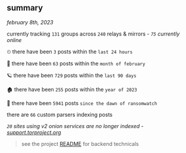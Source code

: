 
## summary
_february 8th, 2023_

currently tracking `131` groups across `240` relays & mirrors - _`75` currently online_

⏲ there have been `3` posts within the `last 24 hours`

🦈 there have been `63` posts within the `month of february`

🪐 there have been `729` posts within the `last 90 days`

🏚 there have been `255` posts within the `year of 2023`

🦕 there have been `5941` posts `since the dawn of ransomwatch`

there are `66` custom parsers indexing posts

_`20` sites using v2 onion services are no longer indexed - [support.torproject.org](https://support.torproject.org/onionservices/v2-deprecation/)_

> see the project [README](https://github.com/joshhighet/ransomwatch#ransomwatch--) for backend technicals
